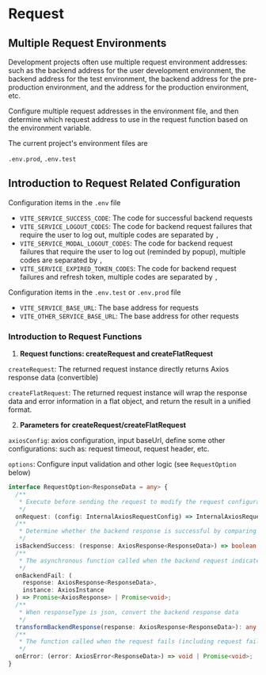 # Request

## Multiple Request Environments

Development projects often use multiple request environment addresses: such as the backend address for the user development environment, the backend address for the test environment, the backend address for the pre-production environment, and the address for the production environment, etc.

Configure multiple request addresses in the environment file, and then determine which request address to use in the request function based on the environment variable.

The current project's environment files are

`.env.prod`, `.env.test`

## Introduction to Request Related Configuration

Configuration items in the `.env` file

- `VITE_SERVICE_SUCCESS_CODE`: The code for successful backend requests
- `VITE_SERVICE_LOGOUT_CODES`: The code for backend request failures that require the user to log out, multiple codes are separated by `,`
- `VITE_SERVICE_MODAL_LOGOUT_CODES`: The code for backend request failures that require the user to log out (reminded by popup), multiple codes are separated by `,`
- `VITE_SERVICE_EXPIRED_TOKEN_CODES`: The code for backend request failures and refresh token, multiple codes are separated by `,`

Configuration items in the `.env.test` or `.env.prod` file

- `VITE_SERVICE_BASE_URL`: The base address for requests
- `VITE_OTHER_SERVICE_BASE_URL`: The base address for other requests

### Introduction to Request Functions

1. **Request functions: createRequest and createFlatRequest**

`createRequest`: The returned request instance directly returns Axios response data (convertible)

`createFlatRequest`: The returned request instance will wrap the response data and error information in a flat object, and return the result in a unified format.


2. **Parameters for createRequest/createFlatRequest**

`axiosConfig`: axios configuration, input baseUrl, define some other configurations: such as: request timeout, request header, etc.

`options`: Configure input validation and other logic (see `RequestOption` below)


```ts
interface RequestOption<ResponseData = any> {
  /**
   * Execute before sending the request to modify the request configuration, for example: add request header token
   */
  onRequest: (config: InternalAxiosRequestConfig) => InternalAxiosRequestConfig | Promise<InternalAxiosRequestConfig>;
  /**
   * Determine whether the backend response is successful by comparing the code returned by the backend
   */
  isBackendSuccess: (response: AxiosResponse<ResponseData>) => boolean;
  /**
   * The asynchronous function called when the backend request indicates failure in business, for example: handle token expiration
   */
  onBackendFail: (
    response: AxiosResponse<ResponseData>,
    instance: AxiosInstance
  ) => Promise<AxiosResponse> | Promise<void>;
  /**
   * When responseType is json, convert the backend response data
   */
  transformBackendResponse(response: AxiosResponse<ResponseData>): any | Promise<any>;
  /**
   * The function called when the request fails (including request failure and backend business failure request), for example: handle error information
   */
  onError: (error: AxiosError<ResponseData>) => void | Promise<void>;
}
```
